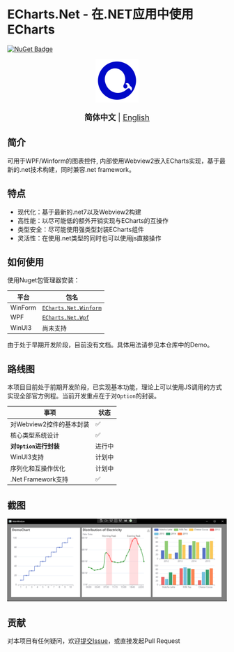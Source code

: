# ECharts.Net - 在.NET应用中使用ECharts
[![NuGet Badge](https://buildstats.info/nuget/ECharts.Net.Core?includePreReleases=true)](https://www.nuget.org/packages/ECharts.Net.Core/0.0.1)
<div align=center><img height='100' src=".github/icon.png"></div>

<br/>

<div align=center> 
  <font size='4'>
    <strong>简体中文</strong> | <a href='/README.en.md'>English</a>
  </font>
</div>

## 简介
可用于WPF/Winform的图表控件, 内部使用Webview2嵌入ECharts实现，基于最新的.net技术构建，同时兼容.net framework。

## 特点
- 现代化：基于最新的.net7以及Webview2构建
- 高性能：以尽可能低的额外开销实现与ECharts的互操作
- 类型安全：尽可能使用强类型封装ECharts组件
- 灵活性：在使用.net类型的同时也可以使用js直接操作

## 如何使用
使用Nuget包管理器安装：

| 平台 | 包名 |
| --- | --- |
| WinForm | [`ECharts.Net.Winform`](https://www.nuget.org/packages/ECharts.Net.Winform/) |
| WPF | [`ECharts.Net.Wpf`](https://www.nuget.org/packages/ECharts.Net.Wpf/) |
| WinUI3 | 尚未支持 |

由于处于早期开发阶段，目前没有文档。具体用法请参见本仓库中的Demo。

## 路线图
本项目目前处于前期开发阶段，已实现基本功能，理论上可以使用JS调用的方式实现全部官方例程。当前开发重点在于对`Option`的封装。

| 事项 | 状态 |
| --- | --- |
| 对Webview2控件的基本封装 | ✅ |
| 核心类型系统设计 | ✅ |
| **对`Option`进行封装** | 进行中 |
| WinUI3支持 | 计划中 |
| 序列化和互操作优化 | 计划中 |
| .Net Framework支持 | ✅ |

## 截图
![screenshot](/.github/screenshot-wpf.png)

## 贡献
对本项目有任何疑问，欢迎[提交Issue](https://github.com/AZhrZho/ECharts.Net/issues/new)，或直接发起Pull Request
